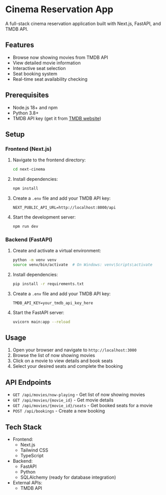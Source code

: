 # Cinema Reservation App

A full-stack cinema reservation application built with Next.js, FastAPI, and TMDB API.

## Features

- Browse now showing movies from TMDB API
- View detailed movie information
- Interactive seat selection
- Seat booking system
- Real-time seat availability checking

## Prerequisites

- Node.js 18+ and npm
- Python 3.8+
- TMDB API key (get it from [TMDB website](https://www.themoviedb.org/documentation/api))

## Setup

### Frontend (Next.js)

1. Navigate to the frontend directory:
   ```bash
   cd next-cinema
   ```

2. Install dependencies:
   ```bash
   npm install
   ```

3. Create a `.env` file and add your TMDB API key:
   ```
   NEXT_PUBLIC_API_URL=http://localhost:8000/api
   ```

4. Start the development server:
   ```bash
   npm run dev
   ```

### Backend (FastAPI)

1. Create and activate a virtual environment:
   ```bash
   python -m venv venv
   source venv/bin/activate  # On Windows: venv\Scripts\activate
   ```

2. Install dependencies:
   ```bash
   pip install -r requirements.txt
   ```

3. Create a `.env` file and add your TMDB API key:
   ```
   TMDB_API_KEY=your_tmdb_api_key_here
   ```

4. Start the FastAPI server:
   ```bash
   uvicorn main:app --reload
   ```

## Usage

1. Open your browser and navigate to `http://localhost:3000`
2. Browse the list of now showing movies
3. Click on a movie to view details and book seats
4. Select your desired seats and complete the booking

## API Endpoints

- `GET /api/movies/now-playing` - Get list of now showing movies
- `GET /api/movies/{movie_id}` - Get movie details
- `GET /api/movies/{movie_id}/seats` - Get booked seats for a movie
- `POST /api/bookings` - Create a new booking

## Tech Stack

- Frontend:
  - Next.js
  - Tailwind CSS
  - TypeScript
- Backend:
  - FastAPI
  - Python
  - SQLAlchemy (ready for database integration)
- External APIs:
  - TMDB API